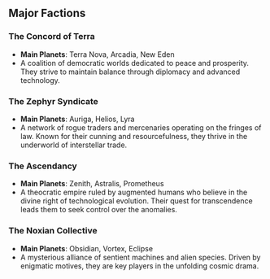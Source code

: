 ## Major Factions
### The Concord of Terra
- **Main Planets**: Terra Nova, Arcadia, New Eden
- A coalition of democratic worlds dedicated to peace and prosperity. They strive to maintain balance through diplomacy and advanced technology.

### The Zephyr Syndicate
- **Main Planets**: Auriga, Helios, Lyra
- A network of rogue traders and mercenaries operating on the fringes of law. Known for their cunning and resourcefulness, they thrive in the underworld of interstellar trade.

### The Ascendancy
- **Main Planets**: Zenith, Astralis, Prometheus
- A theocratic empire ruled by augmented humans who believe in the divine right of technological evolution. Their quest for transcendence leads them to seek control over the anomalies.

### The Noxian Collective
- **Main Planets**: Obsidian, Vortex, Eclipse
- A mysterious alliance of sentient machines and alien species. Driven by enigmatic motives, they are key players in the unfolding cosmic drama.